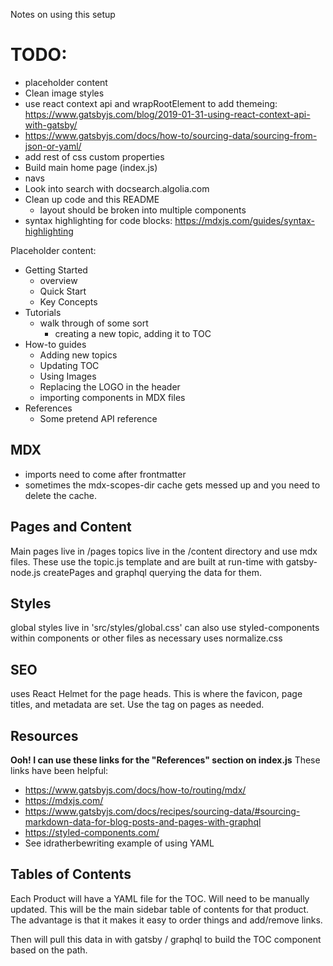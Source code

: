 Notes on using this setup

# TODO:

- placeholder content
- Clean image styles
- use react context api and wrapRootElement to add themeing: https://www.gatsbyjs.com/blog/2019-01-31-using-react-context-api-with-gatsby/
- https://www.gatsbyjs.com/docs/how-to/sourcing-data/sourcing-from-json-or-yaml/
- add rest of css custom properties
- Build main home page (index.js)
- navs
- Look into search with docsearch.algolia.com
- Clean up code and this README
  - layout should be broken into multiple components
- syntax highlighting for code blocks: https://mdxjs.com/guides/syntax-highlighting

Placeholder content:

- Getting Started
  - overview
  - Quick Start
  - Key Concepts
- Tutorials
  - walk through of some sort
    - creating a new topic, adding it to TOC
- How-to guides
  - Adding new topics
  - Updating TOC
  - Using Images
  - Replacing the LOGO in the header
  - importing components in MDX files
- References
  - Some pretend API reference

## MDX

- imports need to come after frontmatter
- sometimes the mdx-scopes-dir cache gets messed up and you need to delete the cache.

## Pages and Content

Main pages live in /pages
topics live in the /content directory and use mdx files. These use the topic.js template and are built at run-time with gatsby-node.js createPages and graphql querying the data for them.

## Styles

global styles live in 'src/styles/global.css'
can also use styled-components within components or other files as necessary
uses normalize.css

## SEO

uses React Helmet for the page heads. This is where the favicon, page titles, and metadata are set. Use the <SEO /> tag on pages as needed.

## Resources

**Ooh! I can use these links for the "References" section on index.js**
These links have been helpful:

- https://www.gatsbyjs.com/docs/how-to/routing/mdx/
- https://mdxjs.com/
- https://www.gatsbyjs.com/docs/recipes/sourcing-data/#sourcing-markdown-data-for-blog-posts-and-pages-with-graphql
- https://styled-components.com/
- See idratherbewriting example of using YAML

## Tables of Contents

Each Product will have a YAML file for the TOC. Will need to be manually updated. This will be the main sidebar table of contents for that product. The advantage is that it makes it easy to order things and add/remove links.

Then will pull this data in with gatsby / graphql to build the TOC component based on the path.

